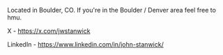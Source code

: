 Located in Boulder, CO. If you're in the Boulder / Denver area feel free to hmu.

X - https://x.com/jwstanwick

LinkedIn - https://www.linkedin.com/in/john-stanwick/
<!---
jwstanwick/jwstanwick is a ✨ special ✨ repository because its `README.md` (this file) appears on your GitHub profile.
You can click the Preview link to take a look at your changes.
--->
